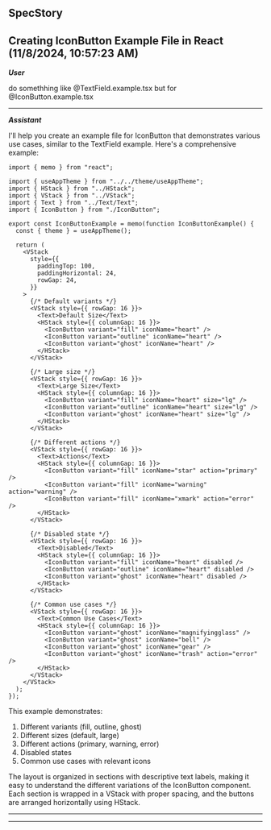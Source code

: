 ## SpecStory

## Creating IconButton Example File in React (11/8/2024, 10:57:23 AM)

_**User**_

do somethhing like @TextField.example.tsx but for @IconButton.example.tsx 

---

_**Assistant**_

I'll help you create an example file for IconButton that demonstrates various use cases, similar to the TextField example. Here's a comprehensive example:

```typescript:design-system/IconButton/IconButton.example.tsx
import { memo } from "react";

import { useAppTheme } from "../../theme/useAppTheme";
import { HStack } from "../HStack";
import { VStack } from "../VStack";
import { Text } from "../Text/Text";
import { IconButton } from "./IconButton";

export const IconButtonExample = memo(function IconButtonExample() {
  const { theme } = useAppTheme();

  return (
    <VStack
      style={{
        paddingTop: 100,
        paddingHorizontal: 24,
        rowGap: 24,
      }}
    >
      {/* Default variants */}
      <VStack style={{ rowGap: 16 }}>
        <Text>Default Size</Text>
        <HStack style={{ columnGap: 16 }}>
          <IconButton variant="fill" iconName="heart" />
          <IconButton variant="outline" iconName="heart" />
          <IconButton variant="ghost" iconName="heart" />
        </HStack>
      </VStack>

      {/* Large size */}
      <VStack style={{ rowGap: 16 }}>
        <Text>Large Size</Text>
        <HStack style={{ columnGap: 16 }}>
          <IconButton variant="fill" iconName="heart" size="lg" />
          <IconButton variant="outline" iconName="heart" size="lg" />
          <IconButton variant="ghost" iconName="heart" size="lg" />
        </HStack>
      </VStack>

      {/* Different actions */}
      <VStack style={{ rowGap: 16 }}>
        <Text>Actions</Text>
        <HStack style={{ columnGap: 16 }}>
          <IconButton variant="fill" iconName="star" action="primary" />
          <IconButton variant="fill" iconName="warning" action="warning" />
          <IconButton variant="fill" iconName="xmark" action="error" />
        </HStack>
      </VStack>

      {/* Disabled state */}
      <VStack style={{ rowGap: 16 }}>
        <Text>Disabled</Text>
        <HStack style={{ columnGap: 16 }}>
          <IconButton variant="fill" iconName="heart" disabled />
          <IconButton variant="outline" iconName="heart" disabled />
          <IconButton variant="ghost" iconName="heart" disabled />
        </HStack>
      </VStack>

      {/* Common use cases */}
      <VStack style={{ rowGap: 16 }}>
        <Text>Common Use Cases</Text>
        <HStack style={{ columnGap: 16 }}>
          <IconButton variant="ghost" iconName="magnifyingglass" />
          <IconButton variant="ghost" iconName="bell" />
          <IconButton variant="ghost" iconName="gear" />
          <IconButton variant="ghost" iconName="trash" action="error" />
        </HStack>
      </VStack>
    </VStack>
  );
});
```

This example demonstrates:
1. Different variants (fill, outline, ghost)
2. Different sizes (default, large)
3. Different actions (primary, warning, error)
4. Disabled states
5. Common use cases with relevant icons

The layout is organized in sections with descriptive text labels, making it easy to understand the different variations of the IconButton component. Each section is wrapped in a VStack with proper spacing, and the buttons are arranged horizontally using HStack.

---



---

